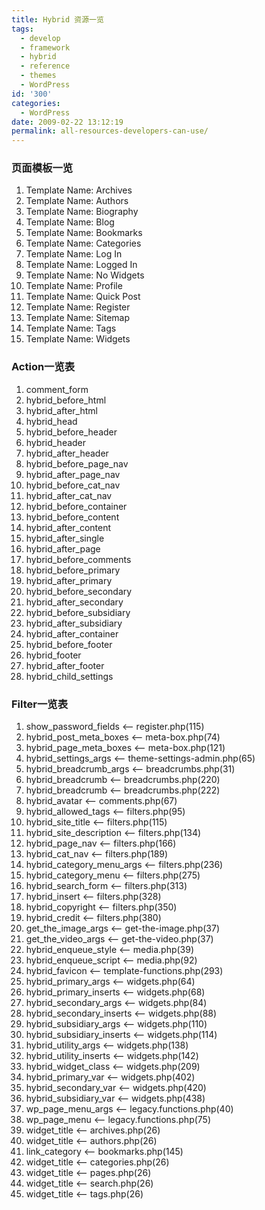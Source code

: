 ```yaml
---
title: Hybrid 资源一览
tags:
  - develop
  - framework
  - hybrid
  - reference
  - themes
  - WordPress
id: '300'
categories:
  - WordPress
date: 2009-02-22 13:12:19
permalink: all-resources-developers-can-use/
---
```



<!-- more -->
### 页面模板一览

1.  Template Name: Archives
2.  Template Name: Authors
3.  Template Name: Biography
4.  Template Name: Blog
5.  Template Name: Bookmarks
6.  Template Name: Categories
7.  Template Name: Log In
8.  Template Name: Logged In
9.  Template Name: No Widgets
10.  Template Name: Profile
11.  Template Name: Quick Post
12.  Template Name: Register
13.  Template Name: Sitemap
14.  Template Name: Tags
15.  Template Name: Widgets

### Action一览表

1.  comment_form
2.  hybrid_before_html
3.  hybrid_after_html
4.  hybrid_head
5.  hybrid_before_header
6.  hybrid_header
7.  hybrid_after_header
8.  hybrid_before_page_nav
9.  hybrid_after_page_nav
10.  hybrid_before_cat_nav
11.  hybrid_after_cat_nav
12.  hybrid_before_container
13.  hybrid_before_content
14.  hybrid_after_content
15.  hybrid_after_single
16.  hybrid_after_page
17.  hybrid_before_comments
18.  hybrid_before_primary
19.  hybrid_after_primary
20.  hybrid_before_secondary
21.  hybrid_after_secondary
22.  hybrid_before_subsidiary
23.  hybrid_after_subsidiary
24.  hybrid_after_container
25.  hybrid_before_footer
26.  hybrid_footer
27.  hybrid_after_footer
28.  hybrid_child_settings

### Filter一览表

1.  show_password_fields <-- register.php(115)
2.  hybrid_post_meta_boxes <-- meta-box.php(74)
3.  hybrid_page_meta_boxes <-- meta-box.php(121)
4.  hybrid_settings_args <-- theme-settings-admin.php(65)
5.  hybrid_breadcrumb_args <-- breadcrumbs.php(31)
6.  hybrid_breadcrumb <-- breadcrumbs.php(220)
7.  hybrid_breadcrumb <-- breadcrumbs.php(222)
8.  hybrid_avatar <-- comments.php(67)
9.  hybrid_allowed_tags <-- filters.php(95)
10.  hybrid_site_title <-- filters.php(115)
11.  hybrid_site_description <-- filters.php(134)
12.  hybrid_page_nav <-- filters.php(166)
13.  hybrid_cat_nav <-- filters.php(189)
14.  hybrid_category_menu_args <-- filters.php(236)
15.  hybrid_category_menu <-- filters.php(275)
16.  hybrid_search_form <-- filters.php(313)
17.  hybrid_insert <-- filters.php(328)
18.  hybrid_copyright <-- filters.php(350)
19.  hybrid_credit <-- filters.php(380)
20.  get_the_image_args <-- get-the-image.php(37)
21.  get_the_video_args <-- get-the-video.php(37)
22.  hybrid_enqueue_style <-- media.php(39)
23.  hybrid_enqueue_script <-- media.php(92)
24.  hybrid_favicon <-- template-functions.php(293)
25.  hybrid_primary_args <-- widgets.php(64)
26.  hybrid_primary_inserts <-- widgets.php(68)
27.  hybrid_secondary_args <-- widgets.php(84)
28.  hybrid_secondary_inserts <-- widgets.php(88)
29.  hybrid_subsidiary_args <-- widgets.php(110)
30.  hybrid_subsidiary_inserts <-- widgets.php(114)
31.  hybrid_utility_args <-- widgets.php(138)
32.  hybrid_utility_inserts <-- widgets.php(142)
33.  hybrid_widget_class <-- widgets.php(209)
34.  hybrid_primary_var <-- widgets.php(402)
35.  hybrid_secondary_var <-- widgets.php(420)
36.  hybrid_subsidiary_var <-- widgets.php(438)
37.  wp_page_menu_args <-- legacy.functions.php(40)
38.  wp_page_menu <-- legacy.functions.php(75)
39.  widget_title <-- archives.php(26)
40.  widget_title <-- authors.php(26)
41.  link_category <-- bookmarks.php(145)
42.  widget_title <-- categories.php(26)
43.  widget_title <-- pages.php(26)
44.  widget_title <-- search.php(26)
45.  widget_title <-- tags.php(26)